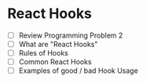 # React Hooks

- [ ] Review Programming Problem 2
- [ ] What are "React Hooks"
- [ ] Rules of Hooks
- [ ] Common React Hooks
- [ ] Examples of good / bad Hook Usage